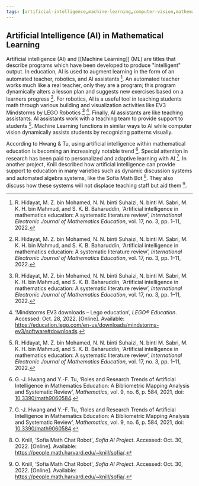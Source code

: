 ```yaml
---
tags: [artificial-intelligence,machine-learning,computer-vision,mathematical-learning,cymath.com,microsoft-math,math-scanner]
---
```


## Artificial Intelligence (AI) in Mathematical Learning

Artificial intelligence (AI) and [[Machine Learning]] (ML) are titles that describe programs which have been developed to produce "intelligent" output.  In education, AI is used to augment learning in the form of an automated teacher, robotics, and AI assistants [^1].  An automated teacher works much like a real teacher, only they are a program; this program dynamically alters a lesson plan and suggests new exercises based on a learners progress [^1].  For robotics, AI is a useful tool in teaching students math through various building and visualization activities like EV3 Mindstorms by LEGO Robotics [^1] [^2].  Finally, AI assistants are like teaching assistants.  AI assistants work with a teaching team to provide support to students [^1].  Machine Learning functions in similar ways to AI while computer vision dynamically assists students by recognizing patterns visually.

According to Hwang & Tu, using artificial intelligence within mathematical education is becoming an increasingly notable trend [^3].  Special attention in research has been paid to personalized and adaptive learning with AI [^3].  In another project, Knill described how artificial intelligence can provide support to education in many varieties such as dynamic discussion systems and automated algebra systems, like the Sofia Math Bot [^4].  They also discuss how these systems will not displace teaching staff but aid them [^4].

[^1]: R. Hidayat, M. Z. bin Mohamed, N. N. binti Suhaizi, N. binti M. Sabri, M. K. H. bin Mahmud, and S. K. B. Baharuddin, ‘Artificial intelligence in mathematics education: A systematic literature review’, _International Electronic Journal of Mathematics Education_, vol. 17, no. 3, pp. 1–11, 2022.
[^2]: ‘Mindstorms EV3 downloads – Lego education‘, _LEGO® Education_. Accessed: Oct. 28, 2022. [Online]. Available: https://education.lego.com/en-us/downloads/mindstorms-ev3/software#downloads.
[^3]: G.-J. Hwang and Y.-F. Tu, ‘Roles and Research Trends of Artificial Intelligence in Mathematics Education: A Bibliometric Mapping Analysis and Systematic Review’, _Mathematics_, vol. 9, no. 6, p. 584, 2021, doi: [10.3390/math9060584](https://doi.org/10.3390/math9060584).
[^4]: O. Knill, ‘Sofia Math Chat Robot', _Sofia AI Project_. Accessed: Oct. 30, 2022. [Online]. Available: https://people.math.harvard.edu/~knill/sofia/.